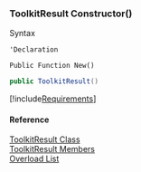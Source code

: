 ﻿### ToolkitResult Constructor()

Syntax

```vbnet
'Declaration

Public Function New()
```

```csharp
public ToolkitResult()
```

[!include[Requirements](../partials/requirements.md)]

#### Reference

[ToolkitResult Class](FChoice.Toolkits.Clarify~FChoice.Toolkits.Clarify.ToolkitResult.md)  
[ToolkitResult Members](FChoice.Toolkits.Clarify~FChoice.Toolkits.Clarify.ToolkitResult_members.md)  
[Overload List](FChoice.Toolkits.Clarify~FChoice.Toolkits.Clarify.ToolkitResult~_ctor.md)